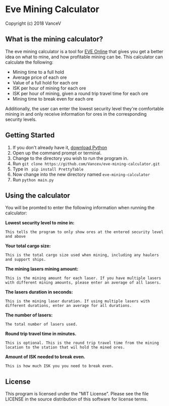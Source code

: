 # Eve Mining Calculator 

Copyright (c) 2018 VanceV

## What is the mining calculator?
The eve mining calculator is a tool for [EVE Online](https://www.eveonline.com/) that gives you get a better idea on what to mine, and how profitable mining can be. This calculator can calculate the following:
* Mining time to a full hold
* Average price of each ore
* Value of a full hold for each ore
* ISK per hour of mining for each ore
* ISK per hour of mining, given a round trip travel time for each ore
* Mining time to break even for each ore

Additionally, the user can enter the lowest security level they're comfortable mining in and only receive information for ores in the corresponding security levels. 

## Getting Started
1. If you don't already have it, [download Python](https://www.python.org/downloads/)
2. Open up the command prompt or terminal. 
3. Change to the directory you wish to run the program in.
4. Run ```git clone https://github.com/Vancev/eve-mining-calculator.git```
5. Type in ``` pip install PrettyTable```
6. Now change into the new directory named ```eve-mining-calculator```
7. Run ```python main.py```

## Using the calculator 
You will be promted to enter the following information when running the calculator:

**Lowest security level to mine in:**

	This tells the program to only show ores at the entered security level and above
    
**Your total cargo size:**

	This is the total cargo size used when mining, including any haulers and support ships.
    
**The mining lasers mining amount:**

	This is the mining amount for each laser. If you have multiple lasers with different mining amounts, please enter an average of all lasers. 
    
**The lasers duration in seconds:**

	This is the mining laser duration. If using multiple lasers with different durations, enter an average for all durations.
    
**The number of lasers:**
	
    The total number of lasers used.
    
**Round trip travel time in minutes.**
	
    This is optional. This is the round trip travel time from the mining location to the station that wil hold the mined ores.
    
**Amount of ISK needed to break even.**

	This is how much ISK you you need to break even.
    
## License

This program is licensed under the "MIT License". Please see the file LICENSE in the source distribution of this software for license terms.